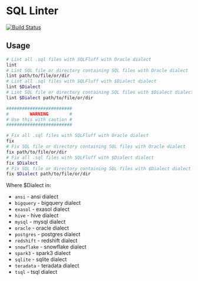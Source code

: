 # SQL Linter

[![Build Status](https://ci.ismv.ru/api/badges/IsaevTech/sqlint/status.svg)](https://ci.ismv.ru/IsaevTech/sqlint)

## Usage

```bash
# Lint all .sql files with SQLFluff with Oracle dialect
lint
# Lint SQL file or directory containing SQL files with Oracle dialect
lint path/to/file/or/dir  
# Lint all .sql files with SQLFluff with $Dialect dialect
lint $Dialect
# Lint SQL file or directory containing SQL files with $Dialect dialect
lint $Dialect path/to/file/or/dir

#########################
#        WARNING        #
# Use this with caution #
#########################

# Fix all .sql files with SQLFluff with Oracle dialect
fix
# Fix SQL file or directory containing SQL files with Oracle dialect
fix path/to/file/or/dir  
# Fix all .sql files with SQLFluff with $Dialect dialect
fix $Dialect
# Fix SQL file or directory containing SQL files with $Dialect dialect
fix $Dialect path/to/file/or/dir
```

Where $Dialect in:

- `ansi` - ansi dialect
- `bigquery` - bigquery dialect
- `exasol` - exasol dialect
- `hive` - hive dialect
- `mysql` - mysql dialect
- `oracle` - oracle dialect
- `postgres` - postgres dialect
- `redshift` - redshift dialect
- `snowflake` - snowflake dialect
- `spark3` - spark3 dialect
- `sqlite` - sqlite dialect
- `teradata` - teradata dialect
- `tsql` - tsql dialect
